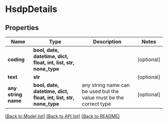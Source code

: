 # HsdpDetails


## Properties
Name | Type | Description | Notes
------------ | ------------- | ------------- | -------------
**coding** | **bool, date, datetime, dict, float, int, list, str, none_type** |  | [optional] 
**text** | **str** |  | [optional] 
**any string name** | **bool, date, datetime, dict, float, int, list, str, none_type** | any string name can be used but the value must be the correct type | [optional]

[[Back to Model list]](../README.md#documentation-for-models) [[Back to API list]](../README.md#documentation-for-api-endpoints) [[Back to README]](../README.md)


